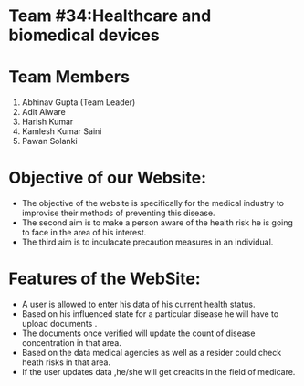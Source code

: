 # Team #34:Healthcare and biomedical devices

# Team Members
<ol>
 <li>Abhinav Gupta (Team Leader)</li>
  <li>Adit Alware</li>
 <li>Harish Kumar</li>
 <li>Kamlesh Kumar Saini</li>
 <li>Pawan Solanki</li>
 </ol>
 
 # Objective of our Website:
 
  <ul>
    <li>The objective of the website is specifically for the medical industry to improvise their methods of preventing this disease.</li>
    
<li>The second aim is to make a person aware of the health risk he is going to face in the area of his interest.</li>

<li>The third aim is to inculacate precaution measures in an individual.</li>
</ul>

# Features of the WebSite:
  <p>
  <ul>
  <li>A user is allowed to enter his data of his current health status.</li>
  <li>Based on his influenced state for a particular disease he will have to upload documents .</li>
  <li>The documents once verified will update the count of disease concentration in that area.</li>
  <li>Based on the data medical agencies as well as a resider could check heath risks in that area.</li>
   <li> If the user updates data ,he/she will get creadits in the field of medicare. </li> 
  </ul>
    </p>
